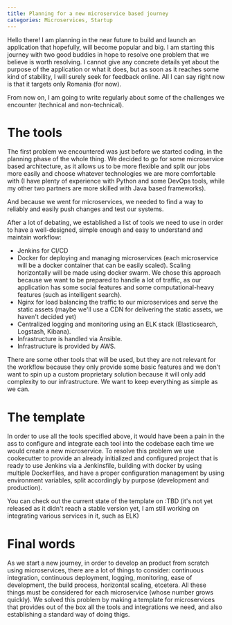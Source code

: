 ```yaml
---
title: Planning for a new microservice based journey
categories: Microservices, Startup
---
```


Hello there! I am planning in the near future to build and launch an
application that hopefully, will become popular and big. I am starting
this journey with two good buddies in hope to resolve one problem that we
believe is worth resolving. I cannot give any concrete details yet about
the purpose of the application or what it does, but as soon as it reaches
some kind of stability, I will surely seek for feedback online. All I can
say right now is that it targets only Romania (for now).

From now on, I am going to write regularly about some of the challenges we
encounter (technical and non-technical).

# The tools

The first problem we encountered was just before we started coding, in the
planning phase of the whole thing. We decided to go for some microservice based
architecture, as it allows us to be more flexible and split our jobs more
easily and choose whatever technologies we are more comfortable with (I have
plenty of experience with Python and some DevOps tools, while my other two
partners are more skilled with Java based frameworks).

And because we went for microservices, we needed to find a way to reliably and
easily push changes and test our systems.

After a lot of debating, we established a list of tools we need to use in
order to have a well-designed, simple enough and easy to understand and
maintain workflow:

- Jenkins for CI/CD
- Docker for deploying and managing microservices (each microservice will be
  a docker container that can be easily scaled). Scaling horizontally will
  be made using docker swarm. We chose this approach because we
  want to be prepared to handle a lot of traffic, as our application has
  some social features and some computational-heavy features (such as
  intelligent search).
- Nginx for load balancing the traffic to our microservices and serve the
  static assets (maybe we'll use a CDN for delivering the static assets, we
  haven't decided yet)
- Centralized logging and monitoring using an ELK stack (Elasticsearch, Logstash,
  Kibana).
- Infrastructure is handled via Ansible.
- Infrastructure is provided by AWS.

There are some other tools that will be used, but they are not relevant for
the workflow because they only provide some basic features and we don't want
to spin up a custom proprietary solution because it will only add complexity
to our infrastructure. We want to keep everything as simple as we can.

# The template

In order to use all the tools specified above, it would have been a pain in the
ass to configure and integrate each tool into the codebase each time we would
create a new microservice. To resolve this problem we use cookecutter to
provide an already initialized and configured project that is ready to use
Jenkins via a Jenkinsfile, building with docker by using multiple Dockerfiles,
and have a proper configuration management by using environment variables,
split accordingly by purpose (development and production).

You can check out the current state of the template on :TBD
(it's not yet released as it didn't reach a stable version yet, I am still working
on integrating various services in it, such as ELK)

# Final words

As we start a new journey, in order to develop an product from scratch using
microservices, there are a lot of things to consider: continuous integration,
continuous deployment, logging, monitoring, ease of development, the build
process, horizontal scaling, etcetera. All these things must be considered
for each microservice (whose number grows quickly). We solved this problem
by making a template for microservices that provides out of the box all
the tools and integrations we need, and also establishing a standard way of
doing thigs.
